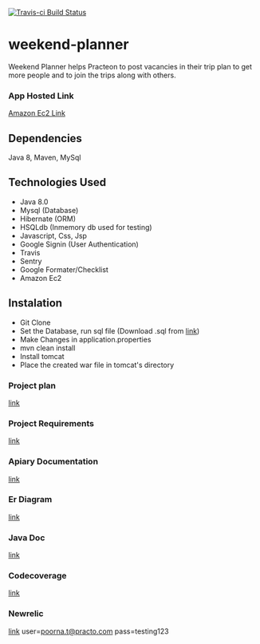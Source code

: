 
[![Travis-ci Build Status](https://travis-ci.org/TejaKilaru/weekend-planner.svg?branch=master)](https://travis-ci.org/TejaKilaru/weekend-planner)

# weekend-planner

Weekend Planner helps Practeon to post vacancies in their trip plan to get more people and to join the trips along with others.

### App Hosted Link
[Amazon Ec2 Link](http://ec2-52-43-12-70.us-west-2.compute.amazonaws.com/weekend-planner/index)

## Dependencies
Java 8, Maven, MySql

## Technologies Used
* Java 8.0
* Mysql (Database)
* Hibernate (ORM)
* HSQLdb (Inmemory db used for testing)
* Javascript, Css, Jsp
* Google Signin (User Authentication)
* Travis
* Sentry
* Google Formater/Checklist
* Amazon Ec2
  
## Instalation
* Git Clone 
* Set the Database, run sql file (Download .sql from [link](https://drive.google.com/open?id=0B7Z_4cCGOXc9anlFSTE2T0lZMTA))
* Make Changes in application.properties
* mvn clean install
* Install tomcat
* Place the created war file in tomcat's directory

### Project plan 
[link](https://docs.google.com/spreadsheets/d/1SUrlegHm7UMeKkCC78KTjvB5IClsXt9AH2ZJh5imkJw/edit?usp=sharing)

### Project Requirements 
[link](https://docs.google.com/document/d/1mcey0Ca1VtEJdr4qKwfXDunRu7mTGx3tY2DfKFP7hlI/edit?usp=sharing)

### Apiary Documentation 
[link](http://docs.weekendplanner1.apiary.io/#)

### Er Diagram 
[link](https://drive.google.com/open?id=0B7Z_4cCGOXc9TFVvbDRxRGRadk0)

### Java Doc 
[link](http://ec2-52-43-12-70.us-west-2.compute.amazonaws.com/weekend-planner/doc/index.html)

### Codecoverage 
[link](http://ec2-52-43-12-70.us-west-2.compute.amazonaws.com/weekend-planner/site/jacoco/index.html)

### Newrelic 
[link](https://rpm.newrelic.com/accounts/1410170/applications/21607548) 
user=poorna.t@practo.com pass=testing123

